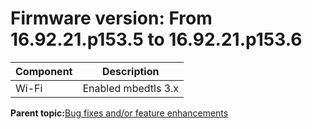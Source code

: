 # Firmware version: From 16.92.21.p153.5 to 16.92.21.p153.6

|Component|Description|
|-----------|-------------|
|Wi-Fi|Enabled mbedtls 3.x|

**Parent topic:**[Bug fixes and/or feature enhancements](../topics/bug_fixes_andor_feature_enhancements_01.md)